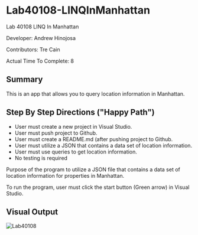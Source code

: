 # Lab40108-LINQInManhattan

Lab 40108 LINQ In Manhattan

Developer: Andrew Hinojosa

Contributors: Tre Cain

Actual Time To Complete: 8

## Summary
This is an app that allows you to query location information in Manhattan.

## Step By Step Directions ("Happy Path")

* User must create a new project in Visual Studio. 
* User must push project to Github.
* User must create a README.md (after pushing project to Github.
* User must utilize a JSON that contains a data set of location information.
* User must use queries to get location information.
* No testing is required

Purpose of the program to utilize a JSON file that contains a data set of location information for properties in Manhattan.

To run the program, user must click the start button (Green arrow) in Visual Studio.

## Visual Output 

![Lab40108](https://github.com/drewsview34/Lab40108-LINQInManhattan/blob/master/Assets/manhattanVisual.PNG)
